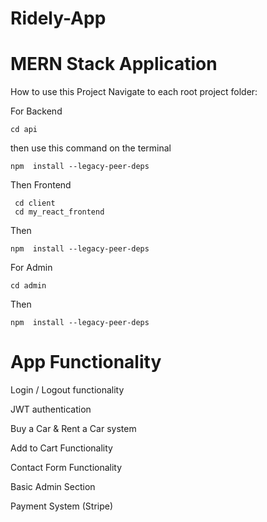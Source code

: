 # Ridely-App

# MERN Stack Application

How to use this Project
Navigate to each root project folder:

For Backend

    cd api

then use this command on the terminal

    npm  install --legacy-peer-deps

Then Frontend

     cd client
     cd my_react_frontend

Then

    npm  install --legacy-peer-deps

For Admin

    cd admin

Then

    npm  install --legacy-peer-deps

# App Functionality

Login / Logout functionality

JWT authentication

Buy a Car & Rent a Car system

Add to Cart Functionality

Contact Form Functionality

Basic Admin Section

Payment System (Stripe)
